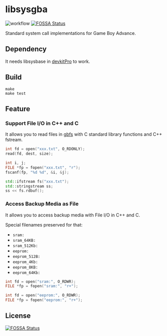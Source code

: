# libsysgba

![workflow](https://github.com/laqieer/libsysgba/actions/workflows/c-cpp.yml/badge.svg)
[![FOSSA Status](https://app.fossa.com/api/projects/git%2Bgithub.com%2Flaqieer%2Flibsysgba.svg?type=shield)](https://app.fossa.com/projects/git%2Bgithub.com%2Flaqieer%2Flibsysgba?ref=badge_shield)

Standard system call implementations for Game Boy Advance.

## Dependency

It needs libsysbase in [devkitPro](https://devkitpro.org/wiki/Getting_Started) to work.

## Build
```
make
make test
```

## Feature

### Support File I/O in C++ and C

It allows you to read files in [gbfs](https://pineight.com/gba/#gbfs) with C standard library functions and C++ fstream.

```C
int fd = open("xxx.txt", O_RDONLY);
read(fd, dest, size);
```

```C
int i, j;
FILE *fp = fopen("xxx.txt", "r");
fscanf(fp, "%d %d", &i, &j);
```

```C++
std::ifstream fs("xxx.txt");
std::stringstream ss;
ss << fs.rdbuf();
```

### Access Backup Media as File

It allows you to access backup media with File I/O in C++ and C.

Special filenames preserved for that:

- `sram:`
- `sram_64KB:`
- `sram_512Kb:`
- `eeprom:`
- `eeprom_512B:`
- `eeprom_4Kb:`
- `eeprom_8KB:`
- `eeprom_64Kb:`

```C
int fd = open("sram:", O_RDWR);
FILE *fp = fopen("sram:", "r+");
```

```C
int fd = open("eeprom:", O_RDWR);
FILE *fp = fopen("eeprom:", "r+");
```


## License
[![FOSSA Status](https://app.fossa.com/api/projects/git%2Bgithub.com%2Flaqieer%2Flibsysgba.svg?type=large)](https://app.fossa.com/projects/git%2Bgithub.com%2Flaqieer%2Flibsysgba?ref=badge_large)
